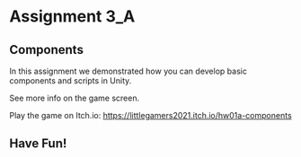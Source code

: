 # Assignment 3_A
## Components

In this assignment we demonstrated how you can develop basic components and scripts in Unity.

See more info on the game screen.
  
Play the game on Itch.io:
https://littlegamers2021.itch.io/hw01a-components
  
## **Have Fun!**
